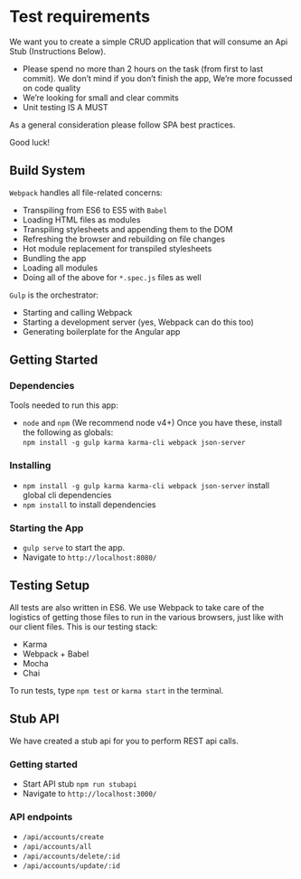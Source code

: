 # Test requirements

We want you to create a simple CRUD application that will consume an Api Stub (Instructions Below).
 
- Please spend no more than 2 hours on the task (from first to last commit). We don’t mind if you don’t finish the app, We’re more focussed on code quality
- We’re looking for small and clear commits
- Unit testing IS A MUST

As a general consideration please follow SPA best practices.

Good luck!


## Build System

`Webpack` handles all file-related concerns:
* Transpiling from ES6 to ES5 with `Babel`
* Loading HTML files as modules
* Transpiling stylesheets and appending them to the DOM
* Refreshing the browser and rebuilding on file changes
* Hot module replacement for transpiled stylesheets
* Bundling the app
* Loading all modules
* Doing all of the above for `*.spec.js` files as well

`Gulp` is the orchestrator:
* Starting and calling Webpack
* Starting a development server (yes, Webpack can do this too)
* Generating boilerplate for the Angular app

## Getting Started

### Dependencies
Tools needed to run this app:
* `node` and `npm` (We recommend node v4+)
Once you have these, install the following as globals:  
`npm install -g gulp karma karma-cli webpack json-server`

### Installing
* `npm install -g gulp karma karma-cli webpack json-server` install global cli dependencies
* `npm install` to install dependencies

### Starting the App
* `gulp serve` to start the app.
* Navigate to `http://localhost:8080/`

## Testing Setup
All tests are also written in ES6. We use Webpack to take care of the logistics of getting those files to run in the various browsers, just like with our client files. This is our testing stack:
* Karma
* Webpack + Babel
* Mocha
* Chai

To run tests, type `npm test` or `karma start` in the terminal.

## Stub API
We have created a stub api for you to perform REST api calls.

### Getting started
- Start API stub `npm run stubapi`
- Navigate to `http://localhost:3000/`

### API endpoints
- `/api/accounts/create`
- `/api/accounts/all`
- `/api/accounts/delete/:id`
- `/api/accounts/update/:id`
